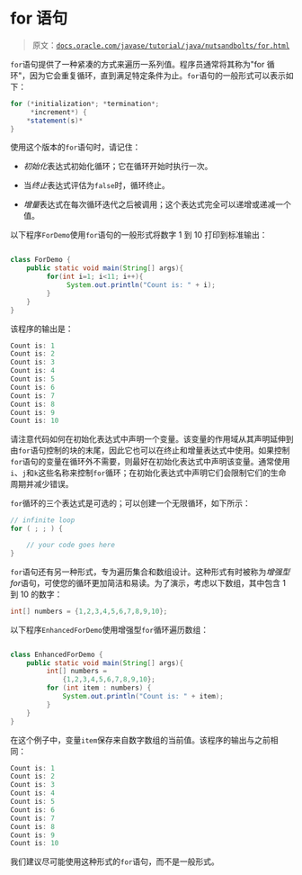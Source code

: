 # for 语句

> 原文：[`docs.oracle.com/javase/tutorial/java/nutsandbolts/for.html`](https://docs.oracle.com/javase/tutorial/java/nutsandbolts/for.html)

`for`语句提供了一种紧凑的方式来遍历一系列值。程序员通常将其称为"for 循环"，因为它会重复循环，直到满足特定条件为止。`for`语句的一般形式可以表示如下：

```java
for (*initialization*; *termination*;
     *increment*) {
    *statement(s)*
}

```

使用这个版本的`for`语句时，请记住：

+   *初始化*表达式初始化循环；它在循环开始时执行一次。

+   当*终止*表达式评估为`false`时，循环终止。

+   *增量*表达式在每次循环迭代之后被调用；这个表达式完全可以递增或递减一个值。

以下程序`ForDemo`使用`for`语句的一般形式将数字 1 到 10 打印到标准输出：

```java

class ForDemo {
    public static void main(String[] args){
         for(int i=1; i<11; i++){
              System.out.println("Count is: " + i);
         }
    }
}

```

该程序的输出是：

```java
Count is: 1
Count is: 2
Count is: 3
Count is: 4
Count is: 5
Count is: 6
Count is: 7
Count is: 8
Count is: 9
Count is: 10

```

请注意代码如何在初始化表达式中声明一个变量。该变量的作用域从其声明延伸到由`for`语句控制的块的末尾，因此它也可以在终止和增量表达式中使用。如果控制`for`语句的变量在循环外不需要，则最好在初始化表达式中声明该变量。通常使用`i`、`j`和`k`这些名称来控制`for`循环；在初始化表达式中声明它们会限制它们的生命周期并减少错误。

`for`循环的三个表达式是可选的；可以创建一个无限循环，如下所示：

```java
// infinite loop
for ( ; ; ) {

    // your code goes here
}

```

`for`语句还有另一种形式，专为遍历集合和数组设计。这种形式有时被称为*增强型 for*语句，可使您的循环更加简洁和易读。为了演示，考虑以下数组，其中包含 1 到 10 的数字：

```java
int[] numbers = {1,2,3,4,5,6,7,8,9,10};

```

以下程序`EnhancedForDemo`使用增强型`for`循环遍历数组：

```java

class EnhancedForDemo {
    public static void main(String[] args){
         int[] numbers = 
             {1,2,3,4,5,6,7,8,9,10};
         for (int item : numbers) {
             System.out.println("Count is: " + item);
         }
    }
}

```

在这个例子中，变量`item`保存来自数字数组的当前值。该程序的输出与之前相同：

```java
Count is: 1
Count is: 2
Count is: 3
Count is: 4
Count is: 5
Count is: 6
Count is: 7
Count is: 8
Count is: 9
Count is: 10

```

我们建议尽可能使用这种形式的`for`语句，而不是一般形式。
